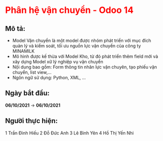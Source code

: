 <h1 style="color:red;"> Phân hệ vận chuyển - Odoo 14 </h1>

## Mô tả: 
- Model Vận chuyển là một model được nhóm phát triển với mục đích quản lý và kiểm soát, tối ưu nguồn lực vận chuyển của công ty MINAMILK
- Mô hình được kế thừa với Model Kho, từ đó phát triển thêm field mới và xây dựng Model xữ lý nghiệp vụ vận chuyển
- Nội dung bao gồm: Form thông tin nhân lực vận chuyên, tạo phiếu vận chuyển, list view,...
- Ngôn ngữ sử dụng: Python, XML, ... 

## Ngày bắt đầu: 
  <b>06/10/2021</b> -> <b>06/10/2021</b>

## Người thực hiện: 
1 Trần Đình Hiếu 
2 Đỗ Đức Anh 
3 Lê Bình Yên 
4 Hồ Thị Yến Nhi

